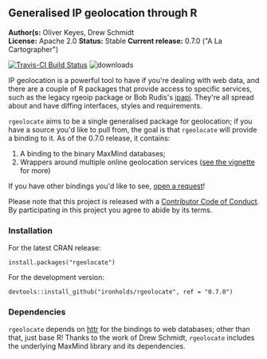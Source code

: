 ## Generalised IP geolocation through R

__Author(s:__ Oliver Keyes, Drew Schmidt<br/>
__License:__ Apache 2.0
__Status:__ Stable
__Current release:__ 0.7.0 ("A La Cartographer")

[![Travis-CI Build Status](https://travis-ci.org/Ironholds/rgeolocate.svg?branch=master)](https://travis-ci.org/Ironholds/rgeolocate) ![downloads](http://cranlogs.r-pkg.org/badges/grand-total/rgeolocate)

IP geolocation is a powerful tool to have if you're dealing with web data, and there are a couple of R packages that
provide access to specific services, such as the legacy rgeoip package
or Bob Rudis's [ipapi](https://github.com/hrbrmstr/ipapi). They're all spread about and have diffing interfaces,
styles and requirements.

`rgeolocate` aims to be a single generalised package for geolocation; if you have a source you'd like to pull from, the
goal is that `rgeolocate` will provide a binding to it. As of the 0.7.0 release, it contains:

1. A binding to the binary MaxMind databases;
2. Wrappers around multiple online geolocation services ([see the vignette](https://github.com/Ironholds/rgeolocate/blob/master/vignettes/Introduction_to_rgeolocate.Rmd)
for more)

If you have other bindings you'd like to see, [open a request](https://github.com/Ironholds/rgeolocate/issues)!

Please note that this project is released with a [Contributor Code of Conduct](CONDUCT.md). By participating in this project you agree to abide by its terms.

### Installation

For the latest CRAN release:

    install.packages("rgeolocate")

For the development version:

    devtools::install_github("ironholds/rgeolocate", ref = "0.7.0")
    
### Dependencies
`rgeolocate` depends on [httr](https://cran.r-project.org/package=httr) for the bindings
to web databases; other than that, just base R! Thanks to the work of Drew Schmidt, `rgeolocate` includes the underlying
MaxMind library and its dependencies.
